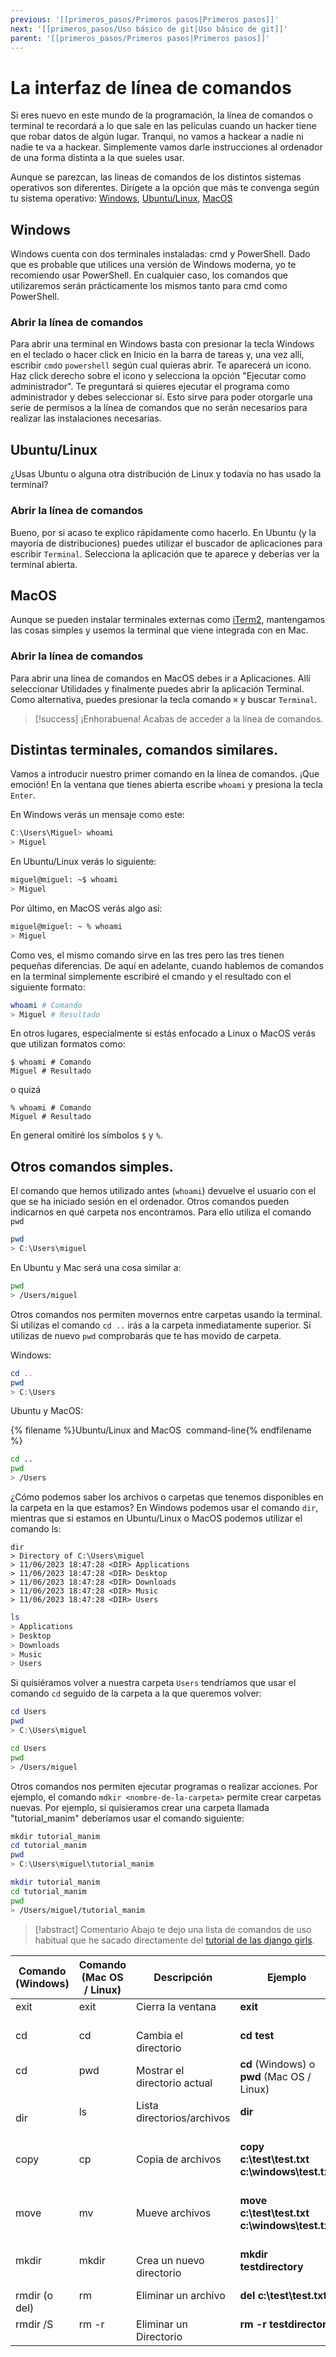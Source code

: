 ```yaml
---
previous: '[[primeros_pasos/Primeros pasos|Primeros pasos]]'
next: '[[primeros_pasos/Uso básico de git|Uso básico de git]]'
parent: '[[primeros_pasos/Primeros pasos|Primeros pasos]]'
---
```

# La interfaz de línea de comandos

  

Si eres nuevo en este mundo de la programación, la línea de comandos o terminal te recordará a lo que sale en las películas cuando un hacker tiene que robar datos de algún lugar. Tranqui, no vamos a hackear a nadie ni nadie te va a hackear. Simplemente vamos darle instrucciones al ordenador de una forma distinta a la que sueles usar.

  

Aunque se parezcan, las lineas de comandos de los distintos sistemas operativos son diferentes. Dirígete a la opción que más te convenga según tu sistema operativo: [Windows](#windows), [Ubuntu/Linux](#ubuntulinux), [MacOS](#macos)

  

## Windows

  

Windows cuenta con dos terminales instaladas: cmd y PowerShell. Dado que es probable que utilices una versión de Windows moderna, yo te recomiendo usar PowerShell. En cualquier caso, los comandos que utilizaremos serán prácticamente los mismos tanto para cmd como PowerShell.

  

### Abrir la línea de comandos

  

Para abrir una terminal en Windows basta con presionar la tecla Windows en el teclado o hacer click en Inicio en la barra de tareas y, una vez allí, escribir `cmd`o `powershell` según cual quieras abrir. Te aparecerá un icono. Haz click derecho sobre el icono y selecciona la opción "Ejecutar como administrador". Te preguntará si quieres ejecutar el programa como administrador y debes seleccionar sí. Esto sirve para poder otorgarle una serie de permisos a la línea de comandos que no serán necesarios para realizar las instalaciones necesarias.
  

## Ubuntu/Linux
 
¿Usas Ubuntu o alguna otra distribución de Linux y todavía no has usado la terminal? 

### Abrir la línea de comandos

Bueno, por si acaso te explico rápidamente como hacerlo. En Ubuntu (y la mayoría de distribuciones) puedes utilizar el buscador de aplicaciones para escribir `Terminal`. Selecciona la aplicación que te aparece y deberías ver la terminal abierta.

## MacOS

  

Aunque se pueden instalar terminales externas como [iTerm2](https://iterm2.com/), mantengamos las cosas simples y usemos la terminal que viene integrada con en Mac.

### Abrir la línea de comandos

Para abrir una línea de comandos en MacOS debes ir a Aplicaciones. Allí seleccionar Utilidades y finalmente puedes abrir la aplicación Terminal. Como alternativa, puedes presionar la tecla comando `⌘` y buscar `Terminal`.

  

> [!success] ¡Enhorabuena!
>  Acabas de acceder a la línea de comandos.


## Distintas terminales, comandos similares.

Vamos a introducir nuestro primer comando en la línea de comandos. ¡Que emoción! En la ventana que tienes abierta escribe `whoami` y presiona la tecla `Enter`.

En Windows verás un mensaje como este:

```powershell title="powershell"
C:\Users\Miguel> whoami
> Miguel
```


En Ubuntu/Linux verás lo siguiente: 

```bash title="Linux/Ubuntu terminal"
miguel@miguel: ~$ whoami
> Miguel
```

  

Por último, en MacOS verás algo así:
  

```bash title="MacOS terminal"
miguel@miguel: ~ % whoami
> Miguel
```

  

Como ves, el mismo comando sirve en las tres pero las tres tienen pequeñas diferencias. De aquí en adelante, cuando hablemos de comandos en la terminal simplemente escribiré el cmando y el resultado con el siguiente formato:

  

```bash title="Terminal"
whoami # Comando
> Miguel # Resultado
```

  

En otros lugares, especialmente si estás enfocado a Linux o MacOS verás que utilizan formatos como:


```command-line title="Terminal"
$ whoami # Comando
Miguel # Resultado
```

o quizá 

```command-line title="Terminal"
% whoami # Comando
Miguel # Resultado
```


En general omitiré los símbolos `$` y `%`. 

## Otros comandos simples.

El comando que hemos utilizado antes (`whoami`) devuelve el usuario con el que se ha iniciado sesión en el ordenador. Otros comandos pueden indicarnos en qué carpeta nos encontramos. Para ello utiliza el comando `pwd`
 

```powershell title="PowerShell"
pwd
> C:\Users\miguel
```


En Ubuntu y Mac será una cosa similar a:


```bash title="Terminal Linux/Mac"
pwd
> /Users/miguel
```


Otros comandos nos permiten movernos entre carpetas usando la terminal. Si utilizas el comando `cd ..` irás a la carpeta inmediatamente superior. Si utilizas de nuevo `pwd` comprobarás que te has movido de carpeta.
  

Windows:
 


```powershell title="PowerShell"
cd ..
pwd
> C:\Users
```

  

Ubuntu y MacOS:

  

{% filename %}Ubuntu/Linux and MacOS  command-line{% endfilename %}

  

```bash title="Terminal Linux/MacOS"
cd ..
pwd
> /Users
```

  

¿Cómo podemos saber los archivos o carpetas que tenemos disponibles en la carpeta en la que estamos? En Windows podemos usar el comando `dir`, mientras que si estamos en Ubuntu/Linux o MacOS podemos utilizar el comando ls:

  

```powerhsell title="PowerShell"
dir
> Directory of C:\Users\miguel
> 11/06/2023 18:47:28 <DIR> Applications
> 11/06/2023 18:47:28 <DIR> Desktop
> 11/06/2023 18:47:28 <DIR> Downloads
> 11/06/2023 18:47:28 <DIR> Music
> 11/06/2023 18:47:28 <DIR> Users
```

  

```bash title="Terminal Linux/Mac"
ls
> Applications
> Desktop
> Downloads
> Music
> Users
```

  

Si quisiéramos volver a nuestra carpeta `Users` tendríamos que usar el comando `cd` seguido de la carpeta a la que queremos volver:
  

```powershell title="PowerShell"
cd Users
pwd
> C:\Users\miguel
```



```bash title="Terminal Linux/Mac"
cd Users
pwd
> /Users/miguel
```

  

Otros comandos nos permiten ejecutar programas o realizar acciones. Por ejemplo, el comando `mdkir <nombre-de-la-carpeta>` permite crear carpetas nuevas. Por ejemplo, si quisieramos crear una carpeta llamada "tutorial_manim" deberíamos usar el comando siguiente:

   

```powershell title="PowerShell"
mkdir tutorial_manim
cd tutorial_manim
pwd
> C:\Users\miguel\tutorial_manim
```

   

```bash title="Terminal Linux/Mac"
mkdir tutorial_manim
cd tutorial_manim
pwd
> /Users/miguel/tutorial_manim
```

  
  

> [!abstract] Comentario
> Abajo te dejo una lista de comandos de uso habitual que he sacado directamente del [tutorial de las django girls](https://tutorial.djangogirls.org/es/intro_to_command_line/).

  
  

| Comando (Windows) | Comando (Mac OS / Linux) | Descripción| Ejemplo|
| ----------------- | ------------------------ | ---------------------------- | ------------------------------------------------------- |
| exit              | exit                     | Cierra la ventana            | **exit**                                          |
| cd                | cd                       | Cambia el directorio         | **cd test**                                       |
| cd                | pwd                      | Mostrar el directorio actual | **cd** (Windows) o **pwd** (Mac OS / Linux) |
| dir               | ls                       | Lista directorios/archivos   | **dir**                                           |
| copy              | cp                       | Copia de archivos            | **copy c:\test\test.txt c:\windows\test.txt**     |
| move              | mv                       | Mueve archivos               | **move c:\test\test.txt c:\windows\test.txt**     |
| mkdir             | mkdir                    | Crea un nuevo directorio     | **mkdir testdirectory**                           |
| rmdir (o del)     | rm                       | Eliminar un archivo          | **del c:\test\test.txt**                          |
| rmdir /S          | rm -r                    | Eliminar un Directorio       | **rm -r testdirectory**                           |
